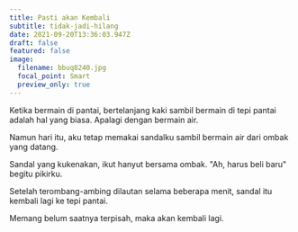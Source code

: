 ```yaml
---
title: Pasti akan Kembali
subtitle: tidak-jadi-hilang
date: 2021-09-20T13:36:03.947Z
draft: false
featured: false
image:
  filename: bbuq8240.jpg
  focal_point: Smart
  preview_only: true
---
```

Ketika bermain di pantai, bertelanjang kaki  sambil bermain di tepi pantai adalah hal yang biasa. Apalagi dengan bermain air.

Namun hari itu, aku tetap memakai sandalku sambil bermain air dari ombak yang datang.

Sandal yang kukenakan, ikut hanyut bersama ombak. "Ah, harus beli baru" begitu pikirku.

Setelah terombang-ambing dilautan selama beberapa menit, sandal itu kembali lagi ke tepi pantai.

Memang belum saatnya terpisah, maka akan kembali lagi.